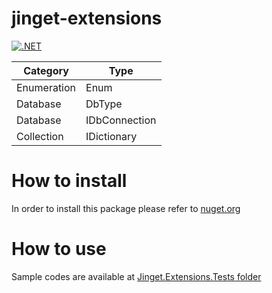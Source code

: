 # jinget-extensions
[![.NET](https://github.com/VahidFarahmandian/jinget-extensions/actions/workflows/dotnet.yml/badge.svg?branch=main)](https://github.com/VahidFarahmandian/jinget-extensions/actions/workflows/dotnet.yml)

| Category | Type |
| ------------ | ------------ |
| Enumeration | Enum |
| Database | DbType |
| Database | IDbConnection |
| Collection | IDictionary |

# How to install
In order to install this package please refer to [nuget.org](https://www.nuget.org/packages/Jinget.Extensions "nuget.org")

# How to use
Sample codes are available at [Jinget.Extensions.Tests folder](https://github.com/VahidFarahmandian/jinget-extensions/tree/main/Jinget.Extensions.Tests "Jinget.Extensions.Tests folder")
